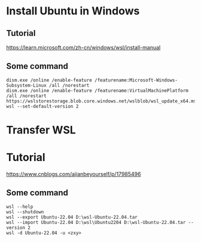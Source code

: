# Install Ubuntu in Windows
## Tutorial
https://learn.microsoft.com/zh-cn/windows/wsl/install-manual
## Some command
```
dism.exe /online /enable-feature /featurename:Microsoft-Windows-Subsystem-Linux /all /norestart
dism.exe /online /enable-feature /featurename:VirtualMachinePlatform /all /norestart
https://wslstorestorage.blob.core.windows.net/wslblob/wsl_update_x64.msi
wsl --set-default-version 2
```
# Transfer WSL
# Tutorial
https://www.cnblogs.com/ajianbeyourself/p/17985496

## Some command

```
wsl --help
wsl --shutdown
wsl --export Ubuntu-22.04 D:\wsl-Ubuntu-22.04.tar
wsl --import Ubuntu-22.04 D:\wsl\Ubuntu2204 D:\wsl-Ubuntu-22.04.tar --version 2
wsl -d Ubuntu-22.04 -u <zxy>
```

